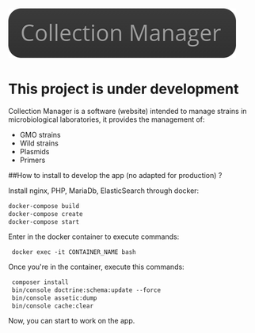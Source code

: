 ![Collection Manager Logo](./web/images/logo.png)
=

# This project is under development

Collection Manager is a software (website) intended to manage strains in microbiological laboratories,
it provides the management of:
* GMO strains
* Wild strains
* Plasmids
* Primers
 
 ##How to install to develop the app (no adapted for production) ?
 
 Install nginx, PHP, MariaDb, ElasticSearch through docker:
 
    docker-compose build
    docker-compose create
    docker-compose start
    
 Enter in the docker container to execute commands:
 
     docker exec -it CONTAINER_NAME bash
 
 Once you're in the container, execute this commands:
 
     composer install
     bin/console doctrine:schema:update --force
     bin/console assetic:dump
     bin/console cache:clear
 
 Now, you can start to work on the app.
